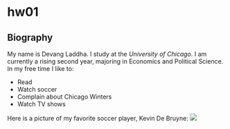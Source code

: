 # hw01

## Biography

My name is Devang Laddha. I study at the *University of Chicago*. I am currently a rising second year, majoring in Economics and Political Science. In my free time I like to:
* Read
* Watch soccer
* Complain about Chicago Winters
* Watch TV shows

Here is a picture of my favorite soccer player, Kevin De Bruyne: ![](Homework/Images/KDB.jpg)
